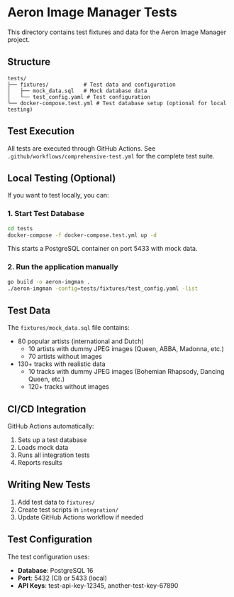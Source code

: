 # Aeron Image Manager Tests

This directory contains test fixtures and data for the Aeron Image Manager project.

## Structure

```
tests/
├── fixtures/           # Test data and configuration
│   ├── mock_data.sql   # Mock database data
│   └── test_config.yaml # Test configuration
└── docker-compose.test.yml # Test database setup (optional for local testing)
```

## Test Execution

All tests are executed through GitHub Actions. See `.github/workflows/comprehensive-test.yml` for the complete test suite.

## Local Testing (Optional)

If you want to test locally, you can:

### 1. Start Test Database

```bash
cd tests
docker-compose -f docker-compose.test.yml up -d
```

This starts a PostgreSQL container on port 5433 with mock data.

### 2. Run the application manually

```bash
go build -o aeron-imgman .
./aeron-imgman -config=tests/fixtures/test_config.yaml -list
```

## Test Data

The `fixtures/mock_data.sql` file contains:
- 80 popular artists (international and Dutch)
  - 10 artists with dummy JPEG images (Queen, ABBA, Madonna, etc.)
  - 70 artists without images
- 130+ tracks with realistic data
  - 10 tracks with dummy JPEG images (Bohemian Rhapsody, Dancing Queen, etc.)
  - 120+ tracks without images

## CI/CD Integration

GitHub Actions automatically:
1. Sets up a test database
2. Loads mock data
3. Runs all integration tests
4. Reports results

## Writing New Tests

1. Add test data to `fixtures/`
2. Create test scripts in `integration/`
3. Update GitHub Actions workflow if needed

## Test Configuration

The test configuration uses:
- **Database**: PostgreSQL 16
- **Port**: 5432 (CI) or 5433 (local)
- **API Keys**: test-api-key-12345, another-test-key-67890